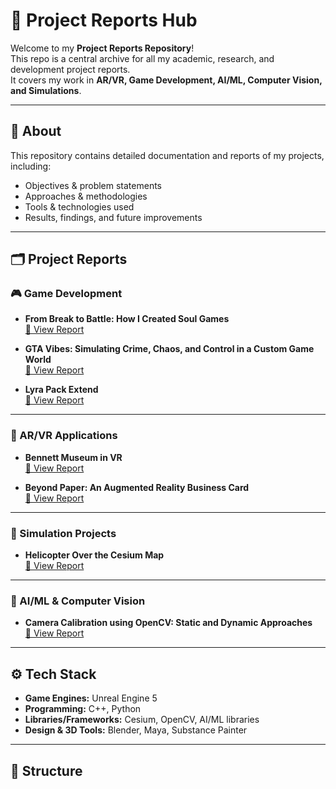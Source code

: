 # 📑 Project Reports Hub

Welcome to my **Project Reports Repository**!  
This repo is a central archive for all my academic, research, and development project reports.  
It covers my work in **AR/VR, Game Development, AI/ML, Computer Vision, and Simulations**.

---

## 📌 About
This repository contains detailed documentation and reports of my projects, including:
- Objectives & problem statements  
- Approaches & methodologies  
- Tools & technologies used  
- Results, findings, and future improvements  

---

## 🗂️ Project Reports

### 🎮 Game Development
- **From Break to Battle: How I Created Soul Games**  
  [📄 View Report](https://www.overleaf.com/read/rtpgfvtqxfxt#611d25)  

- **GTA Vibes: Simulating Crime, Chaos, and Control in a Custom Game World**  
  [📄 View Report](https://www.overleaf.com/read/jrrkhmfqsmry#52632d)  

- **Lyra Pack Extend**  
  [📄 View Report](https://www.overleaf.com/read/bgywmqzqnnjs#c72983)  

---

### 🥽 AR/VR Applications
- **Bennett Museum in VR**  
  [📄 View Report](https://www.overleaf.com/read/prdbzjvjshzm#db9d95)  

- **Beyond Paper: An Augmented Reality Business Card**  
  [📄 View Report](https://www.overleaf.com/read/svtnjvkshghy#cf9d17)  

---

### 🚁 Simulation Projects
- **Helicopter Over the Cesium Map**  
  [📄 View Report](https://www.overleaf.com/read/wccpwkrhsyqv#9df08a)  

---

### 🤖 AI/ML & Computer Vision
- **Camera Calibration using OpenCV: Static and Dynamic Approaches**  
  [📄 View Report](https://www.overleaf.com/read/cfsbxkvhpbbr#7fc40e)  

---

## ⚙️ Tech Stack
- **Game Engines:** Unreal Engine 5  
- **Programming:** C++, Python  
- **Libraries/Frameworks:** Cesium, OpenCV, AI/ML libraries  
- **Design & 3D Tools:** Blender, Maya, Substance Painter  

---

## 📂 Structure
